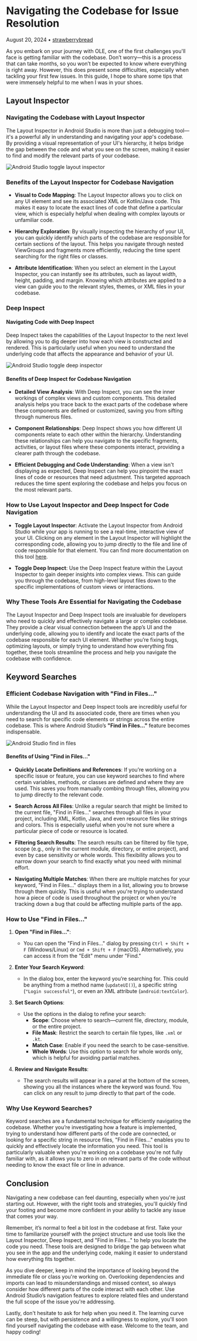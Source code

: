 # Navigating the Codebase for Issue Resolution
August 20, 2024 • [strawberrybread](https://github.com/strawberrybread)

As you embark on your journey with OLE, one of the first challenges you'll face is getting familiar with the codebase. Don’t worry—this is a process that can take months, so you won’t be expected to know where everything is right away. However, this does present some difficulties, especially when tackling your first few issues. In this guide, I hope to share some tips that were immensely helpful to me when I was in your shoes.


## Layout Inspector

### Navigating the Codebase with Layout Inspector

The Layout Inspector in Android Studio is more than just a debugging tool—it's a powerful ally in understanding and navigating your app's codebase. By providing a visual representation of your UI's hierarchy, it helps bridge the gap between the code and what you see on the screen, making it easier to find and modify the relevant parts of your codebase.

![Android Studio toggle layout inspector](images/toggle_layout_inspect.png)

### Benefits of the Layout Inspector for Codebase Navigation

-   **Visual to Code Mapping**: The Layout Inspector allows you to click on any UI element and see its associated XML or Kotlin/Java code. This makes it easy to locate the exact lines of code that define a particular view, which is especially helpful when dealing with complex layouts or unfamiliar code.
    
-   **Hierarchy Exploration**: By visually inspecting the hierarchy of your UI, you can quickly identify which parts of the codebase are responsible for certain sections of the layout. This helps you navigate through nested ViewGroups and fragments more efficiently, reducing the time spent searching for the right files or classes.
    
-   **Attribute Identification**: When you select an element in the Layout Inspector, you can instantly see its attributes, such as layout width, height, padding, and margin. Knowing which attributes are applied to a view can guide you to the relevant styles, themes, or XML files in your codebase.
    

### Deep Inspect

#### Navigating Code with Deep Inspect

Deep Inspect takes the capabilities of the Layout Inspector to the next level by allowing you to dig deeper into how each view is constructed and rendered. This is particularly useful when you need to understand the underlying code that affects the appearance and behavior of your UI.

![Android Studio toggle deep inspector](images/toggle_deep_inspect.png)

#### Benefits of Deep Inspect for Codebase Navigation

-   **Detailed View Analysis**: With Deep Inspect, you can see the inner workings of complex views and custom components. This detailed analysis helps you trace back to the exact parts of the codebase where these components are defined or customized, saving you from sifting through numerous files.
    
-   **Component Relationships**: Deep Inspect shows you how different UI components relate to each other within the hierarchy. Understanding these relationships can help you navigate to the specific fragments, activities, or layout files where these components interact, providing a clearer path through the codebase.
    
-   **Efficient Debugging and Code Understanding**: When a view isn't displaying as expected, Deep Inspect can help you pinpoint the exact lines of code or resources that need adjustment. This targeted approach reduces the time spent exploring the codebase and helps you focus on the most relevant parts.
    

### How to Use Layout Inspector and Deep Inspect for Code Navigation

-   **Toggle Layout Inspector**: Activate the Layout Inspector from Android Studio while your app is running to see a real-time, interactive view of your UI. Clicking on any element in the Layout Inspector will highlight the corresponding code, allowing you to jump directly to the file and line of code responsible for that element. You can find more documentation on this tool [here](https://developer.android.com/develop/ui/compose/tooling/layout-inspector).
    
-   **Toggle Deep Inspect**: Use the Deep Inspect feature within the Layout Inspector to gain deeper insights into complex views. This can guide you through the codebase, from high-level layout files down to the specific implementations of custom views or interactions.

### Why These Tools Are Essential for Navigating the Codebase

The Layout Inspector and Deep Inspect tools are invaluable for developers who need to quickly and effectively navigate a large or complex codebase. They provide a clear visual connection between the app’s UI and the underlying code, allowing you to identify and locate the exact parts of the codebase responsible for each UI element. Whether you’re fixing bugs, optimizing layouts, or simply trying to understand how everything fits together, these tools streamline the process and help you navigate the codebase with confidence.


## Keyword Searches

### Efficient Codebase Navigation with "Find in Files..."

While the Layout Inspector and Deep Inspect tools are incredibly useful for understanding the UI and its associated code, there are times when you need to search for specific code elements or strings across the entire codebase. This is where Android Studio’s **"Find in Files…"** feature becomes indispensable.

![Android Studio find in files](images/find_in_files.png)

#### Benefits of Using "Find in Files..."

-   **Quickly Locate Definitions and References**: If you’re working on a specific issue or feature, you can use keyword searches to find where certain variables, methods, or classes are defined and where they are used. This saves you from manually combing through files, allowing you to jump directly to the relevant code.
    
-   **Search Across All Files**: Unlike a regular search that might be limited to the current file, "Find in Files…" searches through all files in your project, including XML, Kotlin, Java, and even resource files like strings and colors. This is especially useful when you’re not sure where a particular piece of code or resource is located.
    
-   **Filtering Search Results**: The search results can be filtered by file type, scope (e.g., only in the current module, directory, or entire project), and even by case sensitivity or whole words. This flexibility allows you to narrow down your search to find exactly what you need with minimal effort.
    
-   **Navigating Multiple Matches**: When there are multiple matches for your keyword, "Find in Files…" displays them in a list, allowing you to browse through them quickly. This is useful when you're trying to understand how a piece of code is used throughout the project or when you're tracking down a bug that could be affecting multiple parts of the app.
    

### How to Use "Find in Files..."

1.  **Open "Find in Files…"**:
    
    -   You can open the "Find in Files…" dialog by pressing `Ctrl + Shift + F` (Windows/Linux) or `Cmd + Shift + F` (macOS). Alternatively, you can access it from the "Edit" menu under "Find."

2.  **Enter Your Search Keyword**:
    
    -   In the dialog box, enter the keyword you’re searching for. This could be anything from a method name (`updateUI()`), a specific string (`"Login successful"`), or even an XML attribute (`android:textColor`).

3.  **Set Search Options**:
    
    -   Use the options in the dialog to refine your search:
        -   **Scope**: Choose where to search—current file, directory, module, or the entire project.
        -   **File Mask**: Restrict the search to certain file types, like `.xml` or `.kt`.
        -   **Match Case**: Enable if you need the search to be case-sensitive.
        -   **Whole Words**: Use this option to search for whole words only, which is helpful for avoiding partial matches.
        
4.  **Review and Navigate Results**:
    
    -   The search results will appear in a panel at the bottom of the screen, showing you all the instances where the keyword was found. You can click on any result to jump directly to that part of the code.

### Why Use Keyword Searches?

Keyword searches are a fundamental technique for efficiently navigating the codebase. Whether you’re investigating how a feature is implemented, trying to understand how different parts of the code are connected, or looking for a specific string in resource files, "Find in Files…" enables you to quickly and effectively locate the information you need. This tool is particularly valuable when you're working on a codebase you're not fully familiar with, as it allows you to zero in on relevant parts of the code without needing to know the exact file or line in advance.

## Conclusion

Navigating a new codebase can feel daunting, especially when you're just starting out. However, with the right tools and strategies, you'll quickly find your footing and become more confident in your ability to tackle any issue that comes your way.

Remember, it’s normal to feel a bit lost in the codebase at first. Take your time to familiarize yourself with the project structure and use tools like the Layout Inspector, Deep Inspect, and "Find in Files…" to help you locate the code you need. These tools are designed to bridge the gap between what you see in the app and the underlying code, making it easier to understand how everything fits together.

As you dive deeper, keep in mind the importance of looking beyond the immediate file or class you're working on. Overlooking dependencies and imports can lead to misunderstandings and missed context, so always consider how different parts of the code interact with each other. Use Android Studio’s navigation features to explore related files and understand the full scope of the issue you're addressing.

Lastly, don't hesitate to ask for help when you need it. The learning curve can be steep, but with persistence and a willingness to explore, you'll soon find yourself navigating the codebase with ease. Welcome to the team, and happy coding!